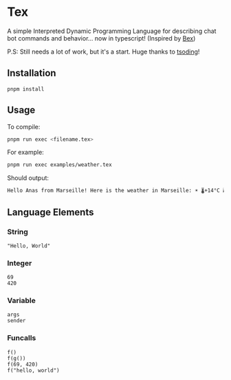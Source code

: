 # Tex


A simple Interpreted Dynamic Programming Language for describing chat bot commands and behavior... now in typescript! (Inspired by [Bex](https://gitlab.com/tsoding/bex))

P.S: Still needs a lot of work, but it's a start. Huge thanks to [tsoding](https://www.twitch.tv/tsoding)!

## Installation

```
pnpm install
```

## Usage

To compile:

```bash
pnpm run exec <filename.tex>
```
For example:

```bash
pnpm run exec examples/weather.tex
```
Should output:

```bash
Hello Anas from Marseille! Here is the weather in Marseille: ☀️ 🌡️+14°C 🌬️↖20km/h
```

## Language Elements

### String

```
"Hello, World"
```

### Integer

```
69
420
```

### Variable

```
args
sender
```

### Funcalls

```
f()
f(g())
f(69, 420)
f("hello, world")
```


